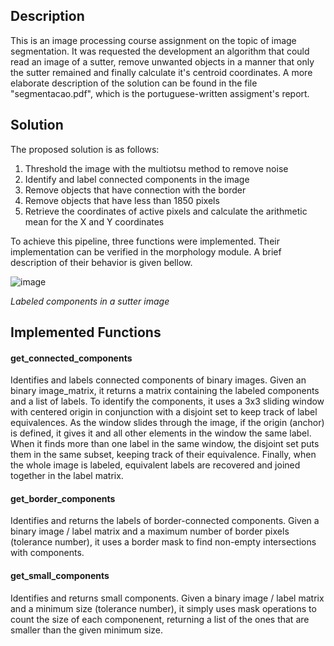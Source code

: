 ## Description
This is an image processing course assignment on the topic of image segmentation. It was requested the development an algorithm that could read an image of a sutter, remove unwanted objects in a manner that only the sutter remained and finally calculate it's centroid coordinates. A more elaborate description of the solution can be found in the file "segmentacao.pdf", which is the portuguese-written assigment's report.

## Solution
The proposed solution is as follows:
1. Threshold the image with the multiotsu method to remove noise
2. Identify and label connected components in the image
3. Remove objects that have connection with the border
4. Remove objects that have less than 1850 pixels
5. Retrieve the coordinates of active pixels and calculate the arithmetic mean for the X and Y coordinates

To achieve this pipeline, three functions were implemented. Their implementation can be verified in the morphology module. A brief description of their behavior is given bellow.

![image](https://github.com/Amyr14/segmentation/assets/69065770/facc4008-2304-4275-b9aa-c57e1a218296)

*Labeled components in a sutter image*

## Implemented Functions
#### get_connected_components
Identifies and labels connected components of binary images. Given an binary image_matrix, it returns a matrix containing the labeled components and a list of labels. To identify the components, it uses a 3x3 sliding window with centered origin in conjunction with a disjoint set to keep track of label equivalences. As the window slides through the image, if the origin (anchor) is defined, it gives it and all other elements in the window the same label. When it finds more than one label in the same window, the disjoint set puts them in the same subset, keeping track of their equivalence. Finally, when the whole image is labeled, equivalent labels are recovered and joined together in the label matrix.

#### get_border_components
Identifies and returns the labels of border-connected components. Given a binary image / label matrix and a maximum number of border pixels (tolerance number), it uses a border mask to find non-empty intersections with components.

#### get_small_components
Identifies and returns small components. Given a binary image / label matrix and a minimum size (tolerance number), it simply uses mask operations to count the size of each componenent, returning a list of the ones that are smaller than the given minimum size.
